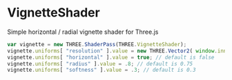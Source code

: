 # VignetteShader
Simple horizontal / radial vignette shader for Three.js

```javascript
var vignette = new THREE.ShaderPass(THREE.VignetteShader);
vignette.uniforms[ "resolution" ].value = new THREE.Vector2( window.innerWidth, window.innerHeight );
vignette.uniforms[ "horizontal" ].value = true; // default is false
vignette.uniforms[ "radius" ].value = .8; // default is 0.75
vignette.uniforms[ "softness" ].value = .3; // default is 0.3
```

